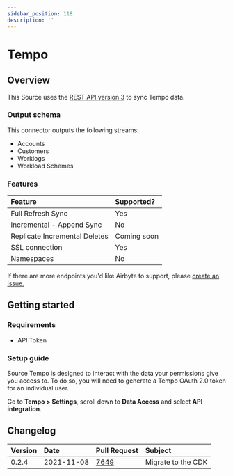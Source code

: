 ```yaml
---
sidebar_position: 118
description: ''
---
```


# Tempo

## Overview

This Source uses the [REST API version 3](https://tempo-io.github.io/tempo-api-docs/) to sync Tempo data.

### Output schema

This connector outputs the following streams:

* Accounts
* Customers
* Worklogs
* Workload Schemes

### Features

| Feature | Supported? |
| :--- | :--- |
| Full Refresh Sync | Yes |
| Incremental - Append Sync | No |
| Replicate Incremental Deletes | Coming soon |
| SSL connection | Yes |
| Namespaces | No |

If there are more endpoints you'd like Airbyte to support, please [create an issue.](https://github.com/airbytehq/airbyte/issues/new/choose)

## Getting started

### Requirements

* API Token

### Setup guide

Source Tempo is designed to interact with the data your permissions give you access to. To do so, you will need to generate a Tempo OAuth 2.0 token for an individual user.

Go to **Tempo &gt; Settings**, scroll down to **Data Access** and select **API integration**.

## Changelog

| Version | Date       | Pull Request | Subject |
| :------ | :--------  | :-----       | :------ |
| 0.2.4   | 2021-11-08 | [7649](https://github.com/airbytehq/airbyte/pull/7649) | Migrate to the CDK |

